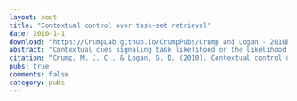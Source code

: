 ```yaml
---
layout: post
title: "Contextual control over task-set retrieval"
date: 2010-1-1
download: "https://CrumpLab.github.io/CrumpPubs/Crump and Logan - 2010b.pdf"
abstract: "Contextual cues signaling task likelihood or the likelihood of task repetition are known to modulate the size of switch costs. We follow up on the finding by Leboe, Wong, Crump, and Stobbe (2008) that location cues predictive of the proportion of switch or repeat trials modulate switch costs. Their design employed one cue per task, whereas our experiment employed two cues per task, which allowed separate assessment of modulations to the cue-repetition benefit, a measure of lower level cue-encoding processes, and to the task-alternation cost, a measure of higher level processes representing task-set information. We demonstrate that location information predictive of switch proportion modulates performance at the level of task-set representations. Furthermore, we demonstrate that contextual control occurs even when subjects are unaware of the associations between context and switch likelihood. We discuss the notion that contextual information provides rapid, unconscious control over the extent to which prior task-set representations are retrieved in the service of guiding online performance."
citation: "Crump, M. J. C., & Logan, G. D. (2010). Contextual control over task-set retrieval. Attention, Perception and Psychophysics, 72, 2047-2053."
pubs: true
comments: false
category: pubs
---
```

